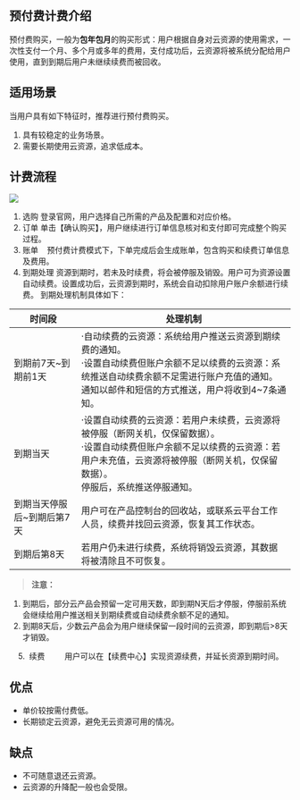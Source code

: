 ## 预付费计费介绍
预付费购买，一般为**包年包月**的购买形式：用户根据自身对云资源的使用需求，一次性支付一个月、多个月或多年的费用，支付成功后，云资源将被系统分配给用户使用，直到到期后用户未继续续费而被回收。
## 适用场景
当用户具有如下特征时，推荐进行预付费购买。
1. 具有较稳定的业务场景。
2. 需要长期使用云资源，追求低成本。

## 计费流程
![](http://imgcache.tce.fsphere.cn/image/i.imgur.com/EvKyaSu.png)

1. 选购
    登录官网，用户选择自己所需的产品及配置和对应价格。
2. 订单
    单击【确认购买】，用户继续进行订单信息核对和支付即可完成整个购买过程。
3. 账单
    预付费计费模式下，下单完成后会生成账单，包含购买和续费订单信息及费用。
4. 到期处理
    资源到期时，若未及时续费，将会被停服及销毁。用户可为资源设置自动续费。设置成功后，云资源到期时，系统会自动扣除用户账户余额进行续费。
    到期处理机制具体如下：

|时间段 | 处理机制 |
|---------|---------|
 | 到期前7天~到期前1天 |·自动续费的云资源：系统给用户推送云资源到期续费的通知。<br>·设置自动续费但账户余额不足以续费的云资源：系统推送自动续费余额不足需进行账户充值的通知。<br>通知以邮件和短信的方式推送，用户将收到4~7条通知。 | 
| 到期当天 | ·设置自动续费的云资源：若用户未续费，云资源将被停服（断网关机，仅保留数据）。<br> ·设置自动续费但账户余额不足以续费的云资源：若用户未充值，云资源将被停服（断网关机，仅保留数据）。<br>停服后，系统推送停服通知。 | 
| 到期当天停服后~到期后第7天 | 用户可在产品控制台的回收站，或联系云平台工作人员，续费并找回云资源，恢复其工作状态。| 
| 到期后第8天| 若用户仍未进行续费，系统将销毁云资源，其数据将被清除且不可恢复。 | 
>  **注意：**
 1. 到期后，部分云产品会预留一定可用天数，即到期N天后才停服，停服前系统会继续给用户推送相关到期续费或自动续费余额不足的通知。
 2. 到期8天后，少数云产品会为用户继续保留一段时间的云资源，即到期后>8天才销毁。
       
			 
&nbsp; &nbsp; 5\. &nbsp;续费
 &nbsp; &nbsp;&nbsp;&nbsp;&nbsp;&nbsp;&nbsp;用户可以在【续费中心】实现资源续费，并延长资源到期时间。
## 优点
* 单价较按需付费低。
* 长期锁定云资源，避免无云资源可用的情况。

## 缺点
* 不可随意退还云资源。
* 云资源的升降配一般也会受限。
